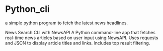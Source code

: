 # Python_cli
a simple python program to fetch the latest news headlines.

News Search CLI with NewsAPI
A Python command-line app that fetches real-time news articles based on user input using NewsAPI. Uses requests and JSON to display article titles and links. Includes top result filtering.
